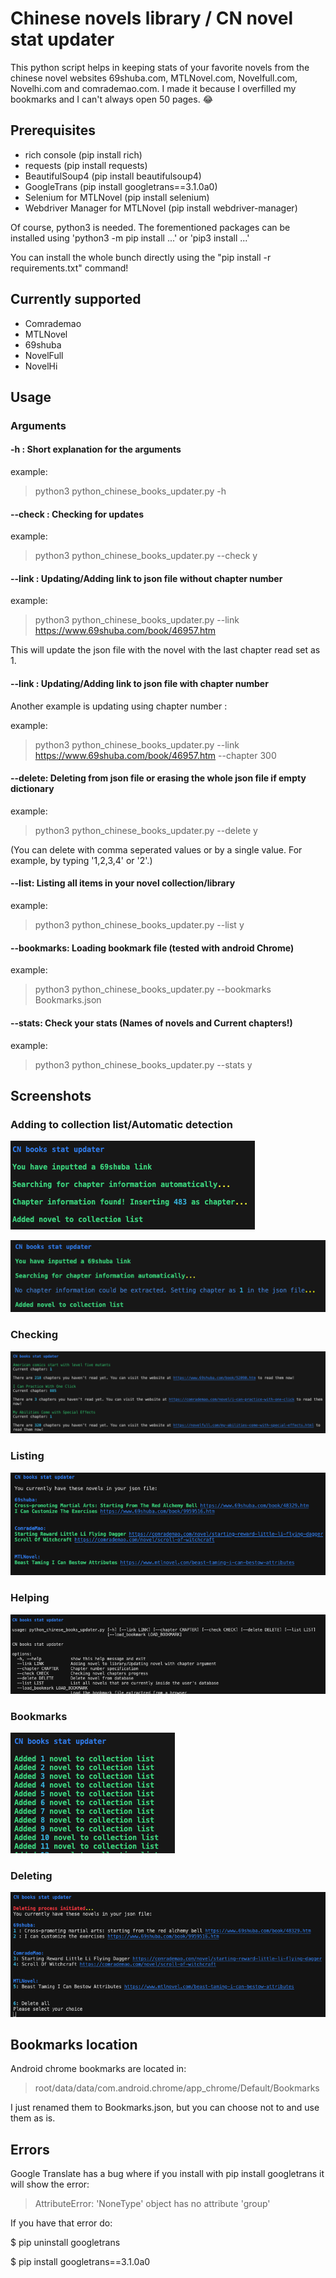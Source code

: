 # Chinese novels library / CN novel stat updater

This python script helps in keeping stats of your favorite novels from the chinese novel websites 69shuba.com, MTLNovel.com, Novelfull.com, Novelhi.com and comrademao.com. I made it because I overfilled my bookmarks and I can't always open 50 pages. :joy:

## Prerequisites

- rich console (pip install rich)
- requests (pip install requests)
- BeautifulSoup4 (pip install beautifulsoup4)
- GoogleTrans (pip install googletrans==3.1.0a0)
- Selenium for MTLNovel (pip install selenium)
- Webdriver Manager for MTLNovel (pip install webdriver-manager)


Of course, python3 is needed. The forementioned packages can be installed using 'python3 -m pip install ...' or 'pip3 install ...' 

You can install the whole bunch directly using the "pip install -r requirements.txt" command!
## Currently supported

 - Comrademao
 - MTLNovel
 - 69shuba
 - NovelFull
 - NovelHi

## Usage

### Arguments

#### -h : Short explanation for the arguments

example:
  > python3 python_chinese_books_updater.py -h 
  
#### --check : Checking for updates 

example:
  > python3 python_chinese_books_updater.py --check y
  
#### --link : Updating/Adding link to json file without chapter number

example:
  > python3 python_chinese_books_updater.py --link https://www.69shuba.com/book/46957.htm 

This will update the json file with the novel with the last chapter read set as 1. 

#### --link : Updating/Adding link to json file with chapter number

Another example is updating using chapter number :

example:

  > python3 python_chinese_books_updater.py --link https://www.69shuba.com/book/46957.htm --chapter 300

#### --delete: Deleting from json file or erasing the whole json file if empty dictionary

example: 
  
  > python3 python_chinese_books_updater.py --delete y

(You can delete with comma seperated values or by a single value. For example, by typing '1,2,3,4' or '2'.)

#### --list: Listing all items in your novel collection/library

example:

  > python3 python_chinese_books_updater.py --list y

#### --bookmarks: Loading bookmark file (tested with android Chrome)

example:

  > python3 python_chinese_books_updater.py --bookmarks Bookmarks.json

#### --stats: Check your stats (Names of novels and Current chapters!)

example:

  > python3 python_chinese_books_updater.py --stats y

## Screenshots

### Adding to collection list/Automatic detection 

![Automatic Detection Success](images_for_book_updater/automatic_detection_success.png)

![Automatic Detection Failure](images_for_book_updater/automatic_detection_failure.png)

### Checking

![Checking screenshot](images_for_book_updater/checkingprocess.png)

### Listing

![List screenshot](images_for_book_updater/list.png)

### Helping

![Help screenshot](images_for_book_updater/help.png)

### Bookmarks

![Bookmark screenshot](images_for_book_updater/newbookmark.png)

### Deleting

![Deletion screenshot](images_for_book_updater/delete.png)

## Bookmarks location

Android chrome bookmarks are located in:

  > root/data/data/com.android.chrome/app_chrome/Default/Bookmarks

I just renamed them to Bookmarks.json, but you can choose not to and use them as is.

## Errors

Google Translate has a bug where if you install with pip install googletrans it will show the error:
  
 > AttributeError: 'NoneType' object has no attribute 'group'

If you have that error do:

  $ pip uninstall googletrans
  
  $ pip install googletrans==3.1.0a0
